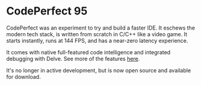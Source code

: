 # CodePerfect 95

CodePerfect was an experiment to try and build a faster IDE. It eschews the
modern tech stack, is written from scratch in C/C++ like a video game. It starts
instantly, runs at 144 FPS, and has a near-zero latency experience.

It comes with native full-featured code intelligence and integrated debugging
with Delve. See more of the features [here](https://codeperfect95.com/features).

It's no longer in active development, but is now open source and available for
download.
